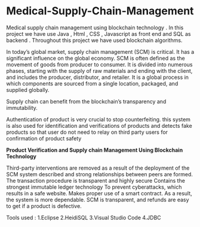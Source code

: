 # Medical-Supply-Chain-Management

Medical supply chain management using blockchain technology . In this project we have use Java , Html , CSS , Javascript as front end and SQL as backend . Throughout this project we have used blockchain algorithms.

In today’s global market, supply chain management (SCM) is critical. It has a significant influence on the global economy. SCM is often defined as the movement of goods from producer to consumer. It is divided into numerous phases, starting with the supply of raw materials and ending with the client, and includes the producer, distributor, and retailer. It is a global process in which components are sourced from a single location, packaged, and supplied globally.

Supply chain can benefit from the blockchain’s transparency and immutability.

Authentication of product is very crucial  to stop counterfeiting. this system is also used for identification and verifications of products  and detects fake products  so that user do not need to relay on third party users for confirmation of product safety 


**Product Verification and Supply chain Management Using Blockchain Technology**

Third-party interventions are removed as a result of the deployment of the SCM system described and strong relationships between peers are formed.
The transaction procedure is transparent and highly secure
Contains the strongest immutable ledger technology
To prevent cyberattacks, which results in a safe website. Makes proper use of a smart contract. As a result, the system is more dependable.
SCM is transparent, and refunds are easy to get if a product is defective.

Tools used :
1.Eclipse
2.HeidiSQL
3.Visual Studio Code
4.JDBC
